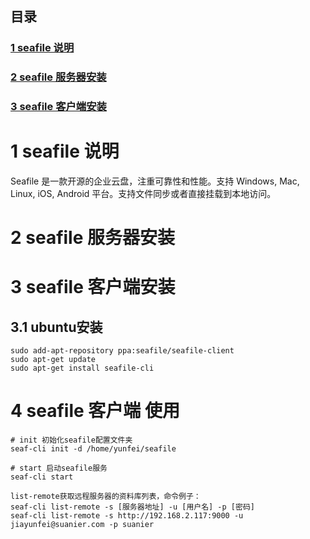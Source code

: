 <h2>目录</h2>

<h3><a href="#title1">1 seafile 说明</a></h3>
<h3><a href="#title2">2 seafile 服务器安装 </a></h3>
<h3><a href="#title3">3 seafile 客户端安装 </a></h3>

<h1 id="title1">1 seafile 说明 </h1>

Seafile 是一款开源的企业云盘，注重可靠性和性能。支持 Windows, Mac, Linux, iOS, Android 平台。支持文件同步或者直接挂载到本地访问。

<h1 id="title2">2 seafile 服务器安装 </h1>

<h1 id="title3">3 seafile 客户端安装 </h1>
<h2 id="title3.1">3.1 ubuntu安装</h2>

```
sudo add-apt-repository ppa:seafile/seafile-client
sudo apt-get update
sudo apt-get install seafile-cli
```
<h1 id="title4">4 seafile 客户端 使用 </h1>

```
# init 初始化seafile配置文件夹
seaf-cli init -d /home/yunfei/seafile

# start 启动seafile服务
seaf-cli start

list-remote获取远程服务器的资料库列表，命令例子：
seaf-cli list-remote -s [服务器地址] -u [用户名] -p [密码]
seaf-cli list-remote -s http://192.168.2.117:9000 -u jiayunfei@suanier.com -p suanier
```

<!--stackedit_data:
eyJoaXN0b3J5IjpbODM0MzMzOTMxLC0xMzYyNDM4MTU0XX0=
-->
